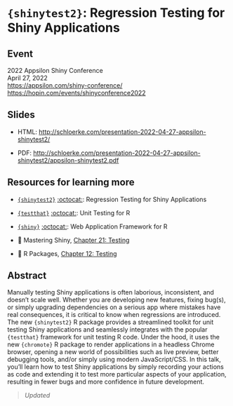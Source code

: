 # `{shinytest2}`: Regression Testing for Shiny Applications

## Event
2022 Appsilon Shiny Conference <br />
April 27, 2022 <br />
https://appsilon.com/shiny-conference/ <br />
https://hopin.com/events/shinyconference2022

## Slides

* HTML:
http://schloerke.com/presentation-2022-04-27-appsilon-shinytest2/

* PDF:
http://schloerke.com/presentation-2022-04-27-appsilon-shinytest2/appsilon-shinytest2.pdf


## Resources for learning more

* [`{shinytest2}`](https://rstudio.github.io/shinytest2/) [:octocat:](https://github.com/rstudio/shinytest2): Regression Testing for Shiny Applications

* [`{testthat}`](https://testthat.r-lib.org/) [:octocat:](https://github.com/r-lib/testthat/): Unit Testing for R

* [`{shiny}`](https://https://shiny.rstudio.com/) [:octocat:](https://github.com/rstudio/shiny): Web Application Framework for R

* :book: Mastering Shiny, [Chapter 21: Testing](https://mastering-shiny.org/scaling-testing.html)
* :book: R Packages, [Chapter 12: Testing](https://r-pkgs.org/tests.html)


## Abstract

Manually testing Shiny applications is often laborious, inconsistent, and doesn’t scale well. Whether you are developing new features, fixing bug(s), or simply upgrading dependencies on a serious app where mistakes have real consequences, it is critical to know when regressions are introduced. The new `{shinytest2}` R package provides a streamlined toolkit for unit testing Shiny applications and seamlessly integrates with the popular `{testthat}` framework for unit testing R code. Under the hood, it uses the new `{chromote}` R package to render applications in a headless Chrome browser, opening a new world of possibilities such as live preview, better debugging tools, and/or simply using modern JavaScript/CSS. In this talk, you’ll learn how to test Shiny applications by simply recording your actions as code and extending it to test more particular aspects of your application, resulting in fewer bugs and more confidence in future development.

> _Updated_
